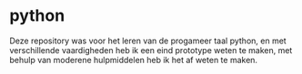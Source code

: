 # python
Deze repository was voor het leren van de progameer taal python, en met verschillende vaardigheden heb ik een eind prototype weten te maken, met behulp van moderene hulpmiddelen heb ik het af weten te maken.
